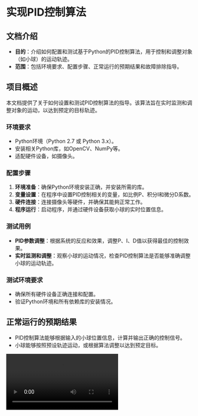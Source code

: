 # 实现PID控制算法

## 文档介绍
- **目的**：介绍如何配置和测试基于Python的PID控制算法，用于控制和调整对象（如小球）的运动轨迹。
- **范围**：包括环境要求、配置步骤、正常运行的预期结果和故障排除指导。

## 项目概述
本文档提供了关于如何设置和测试PID控制算法的指导。该算法旨在实时监测和调整对象的运动，以达到预定的目标轨迹。

### 环境要求
- Python环境（Python 2.7 或 Python 3.x）。
- 安装相关Python库，如OpenCV、NumPy等。
- 适配硬件设备，如摄像头。

### 配置步骤
1. **环境准备**：确保Python环境安装正确，并安装所需的库。
2. **变量设置**：在程序中设置PID控制相关的变量，如比例P、积分I和微分D系数。
3. **硬件连接**：连接摄像头等硬件，并确保其能夠正常工作。
4. **程序运行**：启动程序，并通过硬件设备获取小球的实时位置信息。

### 测试用例
- **PID参数调整**：根据系统的反应和效果，调整P、I、D值以获得最佳的控制效果。
- **实时监测和调整**：观察小球的运动情况，检查PID控制算法是否能够准确调整小球的运动轨迹。

### 测试环境要求
- 确保所有硬件设备正确连接和配置。
- 验证Python环境和所有依赖库的安装情况。

## 正常运行的预期结果
- PID控制算法能够根据输入的小球位置信息，计算并输出正确的控制信号。
- 小球能够按照预设轨迹运动，或根据算法调整以达到预定目标。
<video src="111.mp4" preview-src="111.jpg"/>


## 故障排除
- **硬件连接问题**：检查摄像头等硬件设备的连接和配置。
- **PID参数不当**：如果控制效果不理想，重新调整PID参数。
- **程序错误**：检查程序代码，确保没有逻辑错误或计算错误。
